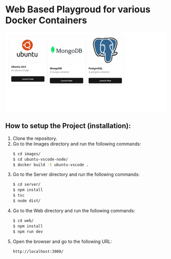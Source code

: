 # Web Based Playgroud for various Docker Containers
![ScreenShot](./web/public/ss.png)

## How to setup the Project (installation):
1. Clone the repository.
2. Go to the Images directory and run the following commands:
    ```sh
    $ cd images/
    $ cd ubuntu-vscode-node/
    $ docker build -t ubuntu-vscode .
    ```
3. Go to the Server directory and run the following commands:
    ```sh
    $ cd server/
    $ npm install
    $ tsc
    $ node dist/
    ```
4. Go to the Web directory and run the following commands:
    ```sh
    $ cd web/
    $ npm install
    $ npm run dev
    ``` 
5. Open the browser and go to the following URL:
    ```
    http://localhost:3000/
    ```